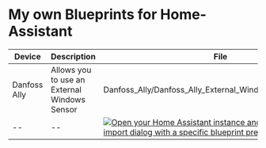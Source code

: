 # My own Blueprints for Home-Assistant


| Device | Description | File |
| -- | -- | -- |
| Danfoss Ally | Allows you to use an External Windows Sensor | Danfoss_Ally/Danfoss_Ally_External_Window_Open_Close.yaml |
| -- | -- | [![Open your Home Assistant instance and show the blueprint import dialog with a specific blueprint pre-filled.](https://my.home-assistant.io/badges/blueprint_import.svg)](https://my.home-assistant.io/redirect/blueprint_import/?blueprint_url=https://github.com/gjelsoe/HA_Blueprints/blob/main/Danfos_Ally/Danfoss_Ally_External_Window_Open_Close.yaml) |
